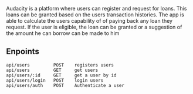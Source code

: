 Audacity is a platform where users can register and request for loans. This loans can be granted based on the users transaction histories.
The app is able to calculate the users capability of of paying back any loan they request. If the user is eligible, the loan can be granted or a suggestion of the amount he can borrow can be made to him

## Enpoints
```
api/users         POST    registers users
api/users         GET     get users
api/users/:id     GET     get a user by id
api/users/login   POST    login users
api/users/auth    POST    Authenticate a user

```
